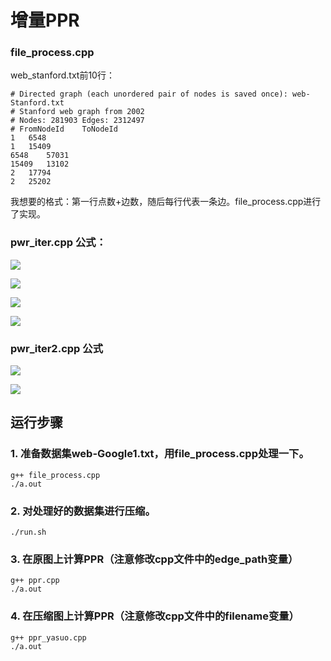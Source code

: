 # 增量PPR

### file_process.cpp
web_stanford.txt前10行：
```
# Directed graph (each unordered pair of nodes is saved once): web-Stanford.txt 
# Stanford web graph from 2002
# Nodes: 281903 Edges: 2312497
# FromNodeId	ToNodeId
1	6548
1	15409
6548	57031
15409	13102
2	17794
2	25202
```
我想要的格式：第一行点数+边数，随后每行代表一条边。file_process.cpp进行了实现。

### pwr_iter.cpp 公式：

<!-- $\vec{\gamma_s}^{(0)}=\vec{e_s}$ -->
![](https://latex.codecogs.com/svg.latex?\vec{\gamma_s}^{(0)}=\vec{e_s})

<!-- $\vec{\gamma_s}^{(j+1)}=(1-\alpha)\cdot\vec{\gamma_s}^{(j)}\cdot\mathbf{P}=(1-\alpha)^{j+1}\cdot\vec{e_s}\cdot\mathbf{P}^{j+1}$ -->
![](https://latex.codecogs.com/svg.latex?\vec{\gamma_s}^{(j+1)}=(1-\alpha)\cdot\vec{\gamma_s}^{(j)}\cdot\mathbf{P}=(1-\alpha)^{j+1}\cdot\vec{e_s}\cdot\mathbf{P}^{j+1})


<!-- $\vec{\pi_s}=\sum\limits_{j=0}^\infty\alpha\cdot\vec{\gamma_s}^{(j)}$ -->
![](https://latex.codecogs.com/svg.latex?\vec{\pi_s}=\sum\limits_{j=0}^\infty\alpha\cdot\vec{\gamma_s}^{(j)})


<!-- $\vec{\pi_s}^{(j+1)}=\sum\limits_{k=0}^j\alpha\cdot\vec{\gamma_s}^{(k)}$ -->
![](https://latex.codecogs.com/svg.latex?\vec{\pi_s}^{(j+1)}=\sum\limits_{k=0}^j\alpha\cdot\vec{\gamma_s}^{(k)})


### pwr_iter2.cpp 公式

<!-- $PPR(i)=(1-d)r_i+d\sum\limits_{j\in in(i)}\frac{PPR(j)}{|out(i)|},$ -->

![](https://latex.codecogs.com/svg.latex?PPR(i)=(1-d)r_i+d\sum\limits_{j\in&space;in(i)}\frac{PPR(j)}{|out(i)|},)

<!-- $r_i=\begin{cases}1,\quad i=u\\0,\quad i\neq u\end{cases}$ -->
![](https://latex.codecogs.com/svg.latex?r_i=\begin{cases}1,\quad&space;i=u\\\\0,\quad&space;i\neq&space;u\end{cases})



## 运行步骤

### 1. 准备数据集web-Google1.txt，用file_process.cpp处理一下。
```
g++ file_process.cpp
./a.out
```

### 2. 对处理好的数据集进行压缩。
```
./run.sh
```

### 3. 在原图上计算PPR（注意修改cpp文件中的edge_path变量）
```
g++ ppr.cpp
./a.out
```

### 4. 在压缩图上计算PPR（注意修改cpp文件中的filename变量）
```
g++ ppr_yasuo.cpp
./a.out
```